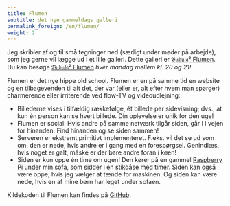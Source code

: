 ```yaml
---
title: Flumen
subtitle: det nye gammeldags galleri
permalink_foreign: /en/flumen/
weight: 2
---
```


Jeg skribler af og til små tegninger ned (særligt under møder på
arbejde), som jeg gerne vil lægge ud i et lille galleri. Dette galleri
er
[𝔅𝔲𝔟𝔲𝔩𝔞² Flumen](http://flumen.bubula2.com). Du kan besøge
[𝔅𝔲𝔟𝔲𝔩𝔞² Flumen](http://flumen.bubula2.com) _hver mandag mellem
kl. 20 og 21!_

Flumen er det nye hippe old school. Flumen er en på samme tid en website
og en tilbagevenden til alt det, der var (eller er, alt efter hvem man
spørger) charmerende eller irriterende ved flow-TV og videoudlejning:

- Billederne vises i tilfældig rækkefølge, ét billede per sidevisning;
  dvs., at kun én person kan se hvert billede. Din oplevelse er unik for
  den uge!
- Flumen er social: Hvis andre på samme netværk tilgår siden, går I i
  vejen for hinanden. Find hinanden og se siden sammen!
- Serveren er ekstremt primitivt implementeret. F.eks. vil det se ud som
  om, den er nede, hvis andre er i gang med en forespørgsel. Genindlæs,
  hvis noget er galt, måske er der bare andre foran i køen!
- Siden er kun oppe én time om ugen! Den kører på en gammel
  [Raspberry Pi](https://www.raspberrypi.org) under min sofa, som sidder
  i en stikdåse med timer. Siden kan også være oppe, hvis jeg vælger at
  tænde for maskinen. Og siden kan være nede, hvis en af mine børn har
  leget under sofaen.

Kildekoden til Flumen kan findes på
[GitHub](https://github.com/waldeinburg/bubula2-flumen).
